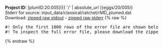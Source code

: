 **Project ID:** [plumID:20.005]({{ '/' | absolute_url }}eggs/20/005/)  
Stderr for source:  input_data/classical/ratchet/rMD_plumed.dat   
Download: [zipped raw stdout](rMD_plumed.dat.plumed_master.stdout.txt.zip) - [zipped raw stderr](rMD_plumed.dat.plumed_master.stderr.txt.zip) 
{% raw %}
<pre>
#! Only the first 1000 rows of the error file are shown below
#! To inspect the full error file, please download the zipped raw stderr file above
</pre>
{% endraw %}
